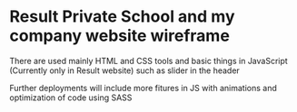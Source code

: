 # Result Private School and my company website wireframe

There are used mainly HTML and CSS tools and basic things in JavaScript (Currently only in Result website) such as slider in the header

Further deployments will include more fitures in JS with animations and optimization of code using SASS
